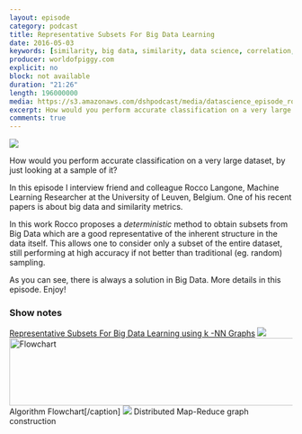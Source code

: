 ```yaml
---
layout: episode
category: podcast
title: Representative Subsets For Big Data Learning
date: 2016-05-03
keywords: [similarity, big data, similarity, data science, correlation, kernel methods, analytics]
producer: worldofpiggy.com
explicit: no
block: not available
duration: "21:26"
length: 196000000
media: https://s3.amazonaws.com/dshpodcast/media/datascience_episode_roccolangone.mp3
excerpt: How would you perform accurate classification on a very large dataset by just looking at a sample of it
comments: true
---
```



<img src="http://worldofpiggy.com/wp-content/uploads/2016/01/cover.jpg" />


How would you perform accurate classification on a very large dataset, by just looking at a sample of it?

In this episode I interview friend and colleague Rocco Langone, Machine Learning Researcher at the University of Leuven, Belgium.
One of his recent papers is about big data and similarity metrics.

In this work Rocco proposes a <em>deterministic</em> method to obtain subsets from Big Data which are a good representative of the 
inherent structure in the data itself. This allows one to consider only a subset of the entire dataset, still performing at high accuracy 
if not better than traditional (eg. random) sampling.

As you can see, there is always a solution in Big Data. More details in this episode.
Enjoy!


### Show notes
<a href="http://worldofpiggy.com/wp-content/uploads/2016/05/Representative_Subsets_For_Big_Data_Lear.pdf"> 
Representative Subsets For Big Data Learning using k -NN Graphs</a> 

<a href="http://worldofpiggy.com/wp-content/uploads/2016/05/Flowchart.jpg" rel="attachment wp-att-2960">
</a>

<img src="http://worldofpiggy.com/wp-content/uploads/2016/05/Flowchart.jpg" />
<img class="wp-image-2960 size-large" src="http://worldofpiggy.com/wp-content/uploads/2016/05/Flowchart-1024x224.jpg" alt="Flowchart" width="550" height="120" /></a> 
Algorithm Flowchart[/caption]

<a href="http://worldofpiggy.com/wp-content/uploads/2016/05/mapreduce.jpg" />
</a>

<img src="http://worldofpiggy.com/wp-content/uploads/2016/05/mapreduce.jpg">
Distributed Map-Reduce graph construction



